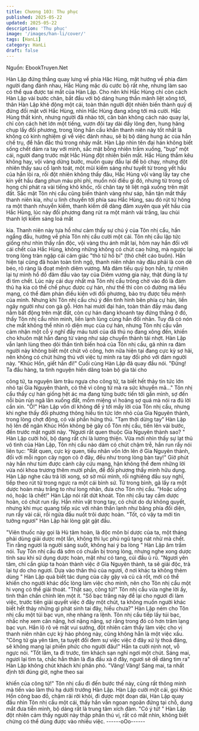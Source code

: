```yaml
---
title: Chương 103: Thu phục
published: 2025-05-22
updated: 2025-05-22
description: 'Thu phục'
image: '/images/han-li/cover/'
tags: [HanLi]
category: HanLi
draft: false
---
```


Nguồn: EbookTruyen.Net

Hàn Lập đứng thẳng quay lưng về phía Hăc Hùng, mặt hướng về
phía đám người đang đánh nhau, Hắc Hùng mặc dù cước bộ rất
nhẹ, nhưng làm sao có thể qua được tai mắt của Hàn Lập.
Cho nên khi Hắc Hùng chỉ còn cách Hàn Lập vài bước chân, bắt
đầu với bộ dáng hung thần mãnh liệt xông tới, thân Hàn Lập khẽ
động một cái, toàn thân người đột nhiên biến thành quỷ dị đứng
đối mặt với Hắc Hùng, nhìn Hắc Hùng đang xông tới mà cười.
Hắc Hùng thất kinh, nhưng người đã nhào tới, căn bản không
cách nào quay lại, chỉ còn cách hét lớn một tiếng, vươn đôi tay
dài đầy lông đen, hung hăng chụp lấy đối phương, trong lòng hắn
cầu khẩn thanh niên này tốt nhất là không có kinh nghiệm gì về
việc đánh nhau, sẽ bị bộ dáng hung ác của hắn chế trụ, để hắn
đắc thủ trong nháy mắt.
Hàn Lập nhìn tên đại hán không biết sống chết dám ra tay với
mình, sắc mặt bỗng nhiên trầm xuống, "bụp" một cái, người đang
trước mặt Hắc Hùng đột nhiên biến mất.
Hắc Hùng thầm kêu không hay, vội vàng dừng bước, muốn quay
đầu lại để bỏ chạy, nhưng đột nhiên thấy sau cổ lạnh toát, một
mũi kiếm sáng như tuyết từ trong yết hầu của hắn lòi ra, rồi đột
nhiên không thấy đâu, Hắc Hùng vội vàng lấy tay che kín yết hầu
đang phun máu phì phì, muốn nói điều gì đó, nhưng từ trong cổ
họng chỉ phát ra vài tiếng khô khốc, rồi chân tay tê liệt ngã xuống
trên mặt đất.
Sắc mặt Tôn nhị cẩu cũng biến thành vàng như sáp, hắn tận mắt
thấy thanh niên kia, như u linh chuyển tới phía sau Hắc Hùng, sau
đó rút từ hông ra một thanh nhuyễn kiếm, thanh kiếm dễ dàng
đâm xuyên qua yết hầu của Hắc Hùng, lúc này đối phương đang
rút ra một mảnh vải trắng, lau chùi thanh lợi kiếm sáng loá mắt

kia.
Thanh niên này tựa hồ như cảm thấy sự chú ý của Tôn nhị cẩu,
hắn ngẩng đầu, hướng về phía Tôn nhị cẩu cười một cái.
Tôn nhị cẩu lập tức giống như nhìn thấy rắn độc, vội vàng thu ánh
mắt lại, hôm nay hắn đối với cái chết của Hắc Hùng, không những
không có chút cao hứng, mà ngược lại trong lòng tràn ngập cái
cảm giác "thỏ tử hồ bi" (thỏ chết cáo buồn).
Hắn hiện tại cũng đã hoàn toàn tỉnh ngộ, thanh niên nhân này đâu
phải là con dê béo, rõ ràng là đoạt mệnh diêm vương. Mà đám
tiểu quỷ bọn hắn, tự nhiên lại tự mình hồ đồ đâm đầu vào tay của
Diêm vương gia này, thật đúng là tự đi tìm chết.
Lúc này cái duy nhất mà Tôn nhị cẩu trông chờ vào đó là đám thủ
hạ kia có thể chế phục được cự hán, như thế thì còn có đường
mà liều mạng, có thể đàm phán điều kiện với đối phương, bảo trụ
được tiểu mệnh của mình.
Nhưng khi Tôn nhị cẩu chú ý đến tình hình bên phía cự hán, liền
ngây người như con gà gỗ.
Hơn hai mươi đại hán, toàn thân đầy máu đang nằm bất động
trên mặt đất, còn cự hán đang khoanh tay đứng thẳng ở đó, thấy
Tôn nhị cẩu nhìn mình, liền lạnh lùng cùng hắn đối nhãn.
Tuy đã có nón che mất không thể nhìn rõ diện mục của cự hán,
nhưng Tôn nhị cẩu vẫn cảm nhận một cỗ ý nghĩ đầy máu tươi của
dã thú nọ đang xông đến, khiến cho khuôn mặt hắn đang từ vàng
như sáp chuyển thành tái nhợt.
Hàn Lập vẫn lạnh lùng theo dõi thần tình biến hoá của Tôn nhị
cẩu, gã nhìn ra đám người này không biết một chút võ công, hơn
nữa hiện tại đang cực kỳ sợ hãi, nên không có chút hứng thú với
việc tự mình ra tay đối phó với đám người này.
"Khúc Hồn, giết hắn đi!" Cuối cùng Hàn Lập đã quay đầu nói.
"Đừng! Ta đầu hàng, ta tình nguyện hiến dâng toàn bộ gia tài cho

công tử, ta nguyện làm trâu ngựa cho công tử, ta biết hết thảy tin
tức lớn nhỏ tại Gia Nguyên thành, có thê vì công tử mà ra sức
khuyển mã…" Tôn nhị cẩu thấy cự hán giống hệt ác ma đang
từng bước tiến tới gần mình, sợ đến nỗi bủn rủn ngã lăn xuống
đất, mồm miệng vì hoảng sợ quá mà nói ra đủ lời cần xin.
"Ồ!" Hàn Lập vốn dĩ không để ý tới mấy lời của Tôn nhị cẩu,
nhưng khi nghe thấy đối phương thông hiểu tin tức lớn nhỏ của
Gia Nguyên thành, trong lòng chợt động, có vài phần hứng thú.
"Tạm thời dừng tay" Hàn Lập hô lên để ngăn Khúc Hồn không bẻ
gãy cổ Tôn nhị cẩu, tiến lên vài bước, đến trước mặt người này.
"Ngươi rất quen thuộc Gia Nguyên thành sao? " Hàn Lập cười
hỏi, bộ dạng rất chi là lương thiện.
Vừa mới nhìn thấy sự lạt thủ vô tình của Hàn Lập, Tôn nhị cẩu
nào dám có chút chậm trễ, hắn run rẩy nói liên tục: "Rất quen,
cực kỳ quen, tiểu nhân vốn lớn lên ở Gia Nguyên thành, đối với
mỗi ngọn cây ngọn cỏ ở đây, đều như trong lòng bàn tay!"
Giờ phút này hắn như túm được cành cây cứu mạng, hận không
thể đem những lời vừa nói khoa trương thêm mười phần, để đối
phương thấy mình hữu dụng.
Hàn Lập nghe câu trả lời xong, sờ sờ mũi mình, rồi nghiêng đầu
suy nghĩ, tiếp theo rút từ trong ngực ra một cái bình sứ.
Từ trong bình, gã lấy ra một dược hoàn màu trắng to như long
nhãn, đưa cho Tôn nhị cẩu.
"Hoặc uống nó, hoặc là chết!" Hàn Lập nói rất dứt khoát.
Tôn nhị cẩu tay cầm dược hoàn, có chút run rẩy. Hắn nhìn vật
trong tay, có chút do dự không quyết, nhưng khi mục quang tiếp
xúc với nhãn thần lạnh như băng phía đối diện, run rẩy vài cái, rồi
ngửa đầu nuốt trôi dược hoàn.
"Tốt, có vậy ta mới tin tưởng ngươi" Hàn Lập hài lòng gật gật đầu.

"Viên thuốc này gọi là Hủ tâm hoàn, là độc môn bí dược của ta,
một tháng phải dùng giải dược một lần, không thì lục phủ ngũ
tạng nát nhừ mà chết. Tin rằng ngươi là người sáng suốt, không
hai ý ba lòng " Hàn Lập âm trầm nói.
Tuy Tôn nhị cẩu đã sớm có chuẩn bị trong lòng, nhưng nghe xong
dược tính sau khi sử dụng dược hoàn, mặt như có tang, cúi đầu ủ
rũ.
"Ngươi yên tâm, chỉ cần giúp ta hoàn thành việc ở Gia Nguyên
thành, ta sẽ giải độc, trả lại tự do cho ngươi. Dựa vào thân thủ
của ngươi, ở nơi khác ta không thèm dùng " Hàn Lập quá biết tác
dụng của cây gậy và củ cà rốt, mới có thể khiến cho người khác
dốc lòng làm việc cho mình, nên cho Tôn nhị cẩu một hi vọng có
thể giải thoát.
"Thật sao, công tử!" Tôn nhị cẩu vừa nghe lời ấy, tinh thần chấn
chỉnh lên một ít.
"Số bạc trắng này để lại cho ngươi đi làm việc, trước tiên giải
quyết việc ở đây một chút, ta không muốn người khác biết hết
thảy những gì phát sinh tai đây, hiểu chưa?" Hàn Lập ném cho
Tôn nhị cẩu một túi bạc vụn, nhẹ nhàng ra lệnh.
Tôn nhị cẩu tiếp lấy túi bạc, nhấc nhẹ xem cân nặng, hơi nặng
nặng, sợ rằng trong đó có hơn trăm lạng bạc vụn.
Hắn lộ rõ vẻ mặt vui sướng, đột nhiên cảm thấy làm việc cho vị
thanh niên nhân cực kỳ hào phóng này, cũng không hẳn là một
việc xấu.
"Công tử gia yên tâm, ta tuyệt đối đem sự việc việc ở đây xử lý
thoả đáng, sẽ không mang lại phiền phức cho người đâu!" Hắn ta
cười nịnh nọt, vỗ ngực nói.
"Tốt lắm, ta đi trước, tìm khách sạn nghỉ ngơi một chút. Sáng mai,
ngươi lại tìm ta, chắc hẳn thân là địa đầu xà ở đây, ngươi sẽ dễ
dàng tìm ra" Hàn Lập không chút khách khí phân phó.
"Vâng! Vâng! Sáng mai, ta nhất định tới đúng giờ, nghe theo sai

khiến của công tử!" Tôn nhị cẩu đi đến bước thế này, cũng rất
thông minh mà tiến vào làm thủ hạ dưới trướng Hàn Lập.
Hàn Lập cười một cái, gọi Khúc Hồn cõng bao đồ, chậm rãi rời
khỏi, đi được một đoạn dài, Hàn Lập quay đầu nhìn Tôn nhị cẩu
một cái, thấy hắn vẫn ngoan ngoãn đứng tại chỗ, dung mắt đưa
tiễn mình, bộ dáng rất là trung tâm xích đảm.
"Có ý tứ! " Hàn Lập đột nhiên cảm thấy người này thập phần thú
vị, rất có mắt nhìn, không biết chừng có thể dùng được vào nhiều
việc.
------oOo------
